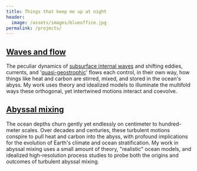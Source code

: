 ```yaml
---
title: Things that keep me up at night
header:
  image: /assets/images/blueoffice.jpg
permalink: /projects/
---
```


## [Waves and flow][]

The peculiar dynamics of [subsurface internal waves][] and shifting eddies, 
currents, and '[quasi-geostrophic][]' flows each control, in their own way, how 
things like heat and carbon are stirred, mixed, and stored in the ocean's abyss. 
My work uses theory and idealized models to illuminate the multifold ways these
orthogonal, yet intertwined motions interact and coevolve.


## [Abyssal mixing][]

The ocean depths churn gently yet endlessly
on centimeter to hundred-meter scales. Over decades and centuries, these
turbulent motions conspire to pull heat and carbon
into the abyss, with profound implications for the evolution of Earth's 
climate and ocean stratification. My work in abyssal mixing uses a small amount 
of theory, "realistic" ocean models, and idealized high-resolution process studies
to probe both the origins and outcomes of turbulent abyssal mixing.


[Waves and flow]: https://glwagner.github.io/projects/wavesAndFlow
[Abyssal mixing]: https://glwagner.github.io/projects/abyssalMixing
[subsurface internal waves]: http://www.livescience.com/42459-huge-ocean-internal-waves-explained.html
[quasi-geostrophic]: https://en.wikipedia.org/wiki/Geostrophic_current
